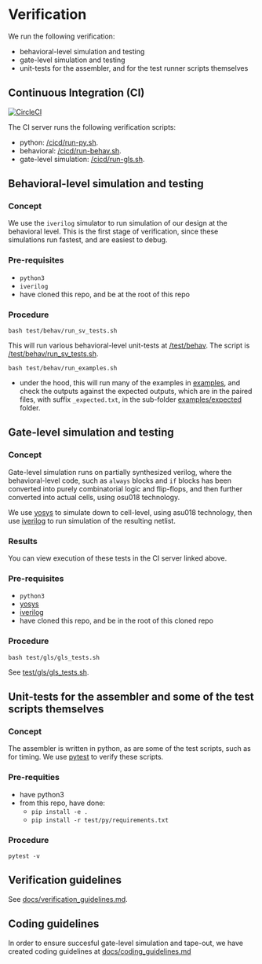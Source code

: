 # Verification

We run the following verification:
- behavioral-level simulation and testing
- gate-level simulation and testing
- unit-tests for the assembler, and for the test runner scripts themselves

## Continuous Integration (CI)

[![CircleCI](https://circleci.com/gh/hughperkins/verigpu/tree/main.svg?style=svg)](https://circleci.com/gh/hughperkins/verigpu/tree/main)

The CI server runs the following verification scripts:
- python: [/cicd/run-py.sh](/cicd/run-py.sh).
- behavioral: [/cicd/run-behav.sh](/cicd/run-behav.sh).
- gate-level simulation: [/cicd/run-gls.sh](/cicd/run-gls.sh).

## Behavioral-level simulation and testing

### Concept

We use the `iverilog` simulator to run simulation of our design at the behavioral level. This is the first stage of verification, since these simulations run fastest, and are easiest to debug.

### Pre-requisites

- `python3`
- `iverilog`
- have cloned this repo, and be at the root of this repo

### Procedure

```
bash test/behav/run_sv_tests.sh
```

This will run various behavioral-level unit-tests at [/test/behav](test/behav). The script is [/test/behav/run_sv_tests.sh](/test/behav/run_sv_tests.sh).

```
bash test/behav/run_examples.sh
```

- under the hood, this will run many of the examples in [examples](/examples), and check the outputs against the expected outputs, which are in the paired files, with suffix `_expected.txt`, in the sub-folder [examples/expected](/examples/expected) folder.

## Gate-level simulation and testing

### Concept

Gate-level simulation runs on partially synthesized verilog, where the behavioral-level code, such as `always` blocks and `if` blocks has been converted into purely combinatorial logic and flip-flops, and then further converted into actual cells, using osu018 technology.

We use [yosys](http://bygone.clairexen.net/yosys/) to simulate down to cell-level, using asu018 technology, then use [iverilog](http://iverilog.icarus.com/) to run simulation of the resulting netlist.

### Results

You can view execution of these tests in the CI server linked above.

### Pre-requisites

- `python3`
- [yosys](http://bygone.clairexen.net/yosys/)
- [iverilog](http://iverilog.icarus.com/)
- have cloned this repo, and be in the root of this cloned repo

### Procedure

```
bash test/gls/gls_tests.sh
```

See [test/gls/gls_tests.sh](/test/gls/gls_tests.sh).


## Unit-tests for the assembler and some of the test scripts themselves

### Concept

The assembler is written in python, as are some of the test scripts, such as for timing. We use [pytest](https://docs.pytest.org/en/7.1.x/) to verify these scripts.

### Pre-requities

- have python3
- from this repo, have done:
    - `pip install -e .`
    - `pip install -r test/py/requirements.txt`

### Procedure

```
pytest -v
```

## Verification guidelines

See [docs/verification_guidelines.md](/docs/verification_guidelines.md).

## Coding guidelines

In order to ensure succesful gate-level simulation and tape-out, we have created coding guidelines at [docs/coding_guidelines.md](/docs/coding_guidelines.md)
